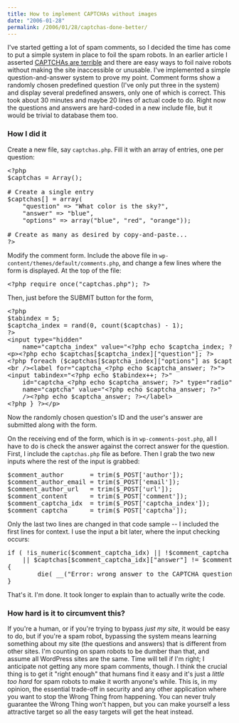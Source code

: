 ```yaml
---
title: How to implement CAPTCHAs without images
date: "2006-01-28"
permalink: /2006/01/28/captchas-done-better/
---
```

I've started getting a lot of spam comments, so I decided the time has come to put a simple system in place to foil the spam robots. In an earlier article I asserted [CAPTCHAs are terrible][1] and there are easy ways to foil naive robots without making the site inaccessible or unusable. I've implemented a simple question-and-answer system to prove my point. Comment forms show a randomly chosen predefined question (I've only put three in the system) and display several predefined answers, only one of which is correct. This took about 30 minutes and maybe 20 lines of actual code to do. Right now the questions and answers are hard-coded in a new include file, but it would be trivial to database them too.

### How I did it

Create a new file, say `captchas.php`. Fill it with an array of entries, one per question:

<pre>&lt;?php
$captchas = Array();

# Create a single entry
$captchas[] = array(
    "question" =&gt; "What color is the sky?",
    "answer" =&gt; "blue",
    "options" =&gt; array("blue", "red", "orange"));

# Create as many as desired by copy-and-paste...
?&gt;</pre>

Modify the comment form. Include the above file in `wp-content/themes/default/comments.php`, and change a few lines where the form is displayed. At the top of the file:

<pre>&lt;?php require_once("captchas.php"); ?&gt;</pre>

Then, just before the SUBMIT button for the form, 
    
<pre>&lt;?php
$tabindex = 5;
$captcha_index = rand(0, count($captchas) - 1);
?&gt;
&lt;input type="hidden"
    name="captcha_index" value="&lt;?php echo $captcha_index; ?&gt;" /&gt;
&lt;p&gt;&lt;?php echo $captchas[$captcha_index]["question"]; ?&gt;
&lt;?php foreach ($captchas[$captcha_index]["options"] as $captcha_answer) { ?&gt;
&lt;br /&gt;&lt;label for="captcha_&lt;?php echo $captcha_answer; ?&gt;"&gt;
&lt;input tabindex="&lt;?php echo $tabindex++; ?&gt;"
    id="captcha_&lt;?php echo $captcha_answer; ?&gt;" type="radio"
    name="captcha" value="&lt;?php echo $captcha_answer; ?&gt;"
    /&gt;&lt;?php echo $captcha_answer; ?&gt;&lt;/label&gt;
&lt;?php } ?&gt;&lt;/p&gt;</pre>

Now the randomly chosen question's ID and the user's answer are submitted along with the form.

On the receiving end of the form, which is in `wp-comments-post.php`, all I have to do is check the answer against the correct answer for the question. First, I include the `captchas.php` file as before. Then I grab the two new inputs where the rest of the input is grabbed:

<pre>$comment_author       = trim($_POST['author']);
$comment_author_email = trim($_POST['email']);
$comment_author_url   = trim($_POST['url']);
$comment_content      = trim($_POST['comment']);
$comment_captcha_idx  = trim($_POST['captcha_index']);
$comment_captcha      = trim($_POST['captcha']);</pre>

Only the last two lines are changed in that code sample -- I included the first lines for context. I use the input a bit later, where the input checking occurs:
    
<pre>if ( !is_numeric($comment_captcha_idx) || !$comment_captcha
    || $captchas[$comment_captcha_idx]["answer"] != $comment_captcha)
{
        die( __("Error: wrong answer to the CAPTCHA question"));
}</pre>

That's it. I'm done. It took longer to explain than to actually write the code.

### How hard is it to circumvent this?

If you're a human, or if you're trying to bypass *just my site*, it would be easy to do, but if you're a spam robot, bypassing the system means learning something about my site (the questions and answers) that is different from other sites. I'm counting on spam robots to be dumber than that, and assume all WordPress sites are the same. Time will tell if I'm right; I anticipate not getting any more spam comments, though. I think the crucial thing is to get it "right enough" that humans find it easy and it's just a *little too hard* for spam robots to make it worth anyone's while. This is, in my opinion, the essential trade-off in security and any other application where you want to stop the Wrong Thing from happening. You can never truly guarantee the Wrong Thing won't happen, but you can make yourself a less attractive target so all the easy targets will get the heat instead.

 [1]: /blog/2005/11/03/captchas-are-a-terrible-thing/
